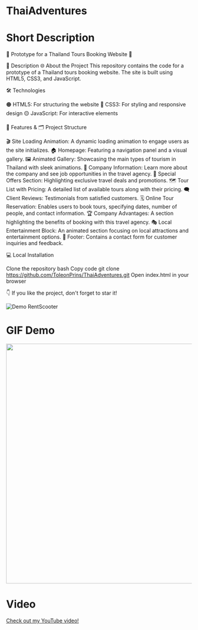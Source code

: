 # ThaiAdventures
# Short Description
🌴 Prototype for a Thailand Tours Booking Website 🌴

📝 Description
🌐 About the Project
This repository contains the code for a prototype of a Thailand tours booking website. The site is built using HTML5, CSS3, and JavaScript.

🛠️ Technologies

🟠 HTML5: For structuring the website
🔵 CSS3: For styling and responsive design
🟡 JavaScript: For interactive elements

🌟 Features & 🗂 Project Structure

🎬 Site Loading Animation: A dynamic loading animation to engage users as the site initializes.
🏠 Homepage: Featuring a navigation panel and a visual gallery.
🖼 Animated Gallery: Showcasing the main types of tourism in Thailand with sleek animations.
🏢 Company Information: Learn more about the company and see job opportunities in the travel agency.
🎉 Special Offers Section: Highlighting exclusive travel deals and promotions.
🗺 Tour List with Pricing: A detailed list of available tours along with their pricing.
🗨 Client Reviews: Testimonials from satisfied customers.
🗓 Online Tour Reservation: Enables users to book tours, specifying dates, number of people, and contact information.
🏆 Company Advantages: A section highlighting the benefits of booking with this travel agency.
🎭 Local Entertainment Block: An animated section focusing on local attractions and entertainment options.
💌 Footer: Contains a contact form for customer inquiries and feedback.

💻 Local Installation

Clone the repository
bash
Copy code
git clone https://github.com/ToleonPrins/ThaiAdventures.git
Open index.html in your browser

👇 If you like the project, don't forget to star it!

![Demo RentScooter](./thai-adventures/thai-adventures.png)
# GIF Demo
<img src="./thai-adventures/thai-adventures.gif" width="1200" height="650">

# Video
[Check out my YouTube video!](https://youtu.be/dXh6Hszmgy4)
